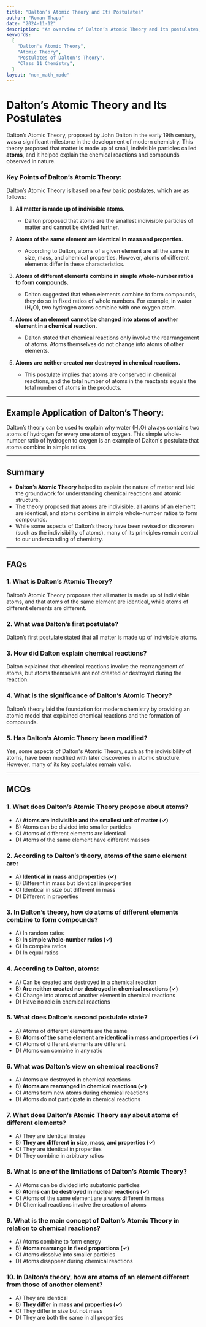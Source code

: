 ```yaml
---
title: "Dalton’s Atomic Theory and Its Postulates"
author: "Roman Thapa"
date: "2024-11-12"
description: "An overview of Dalton’s Atomic Theory and its postulates, which laid the foundation for modern chemistry."
keywords:
  [
    "Dalton's Atomic Theory",
    "Atomic Theory",
    "Postulates of Dalton's Theory",
    "Class 11 Chemistry",
  ]
layout: "non_math_mode"
---
```


# Dalton’s Atomic Theory and Its Postulates

Dalton’s Atomic Theory, proposed by John Dalton in the early 19th century, was a significant milestone in the development of modern chemistry. This theory proposed that matter is made up of small, indivisible particles called **atoms**, and it helped explain the chemical reactions and compounds observed in nature.

### Key Points of Dalton’s Atomic Theory:

Dalton’s Atomic Theory is based on a few basic postulates, which are as follows:

1. **All matter is made up of indivisible atoms.**

   - Dalton proposed that atoms are the smallest indivisible particles of matter and cannot be divided further.

2. **Atoms of the same element are identical in mass and properties.**

   - According to Dalton, atoms of a given element are all the same in size, mass, and chemical properties. However, atoms of different elements differ in these characteristics.

3. **Atoms of different elements combine in simple whole-number ratios to form compounds.**

   - Dalton suggested that when elements combine to form compounds, they do so in fixed ratios of whole numbers. For example, in water (H₂O), two hydrogen atoms combine with one oxygen atom.

4. **Atoms of an element cannot be changed into atoms of another element in a chemical reaction.**

   - Dalton stated that chemical reactions only involve the rearrangement of atoms. Atoms themselves do not change into atoms of other elements.

5. **Atoms are neither created nor destroyed in chemical reactions.**
   - This postulate implies that atoms are conserved in chemical reactions, and the total number of atoms in the reactants equals the total number of atoms in the products.

---

## Example Application of Dalton’s Theory:

Dalton’s theory can be used to explain why water (H₂O) always contains two atoms of hydrogen for every one atom of oxygen. This simple whole-number ratio of hydrogen to oxygen is an example of Dalton's postulate that atoms combine in simple ratios.

---

## Summary

- **Dalton’s Atomic Theory** helped to explain the nature of matter and laid the groundwork for understanding chemical reactions and atomic structure.
- The theory proposed that atoms are indivisible, all atoms of an element are identical, and atoms combine in simple whole-number ratios to form compounds.
- While some aspects of Dalton’s theory have been revised or disproven (such as the indivisibility of atoms), many of its principles remain central to our understanding of chemistry.

---

## FAQs

### 1. What is Dalton’s Atomic Theory?

Dalton’s Atomic Theory proposes that all matter is made up of indivisible atoms, and that atoms of the same element are identical, while atoms of different elements are different.

### 2. What was Dalton’s first postulate?

Dalton’s first postulate stated that all matter is made up of indivisible atoms.

### 3. How did Dalton explain chemical reactions?

Dalton explained that chemical reactions involve the rearrangement of atoms, but atoms themselves are not created or destroyed during the reaction.

### 4. What is the significance of Dalton’s Atomic Theory?

Dalton’s theory laid the foundation for modern chemistry by providing an atomic model that explained chemical reactions and the formation of compounds.

### 5. Has Dalton’s Atomic Theory been modified?

Yes, some aspects of Dalton's Atomic Theory, such as the indivisibility of atoms, have been modified with later discoveries in atomic structure. However, many of its key postulates remain valid.

---

## MCQs

### 1. What does Dalton’s Atomic Theory propose about atoms?

- A) **Atoms are indivisible and the smallest unit of matter (✓)**
- B) Atoms can be divided into smaller particles
- C) Atoms of different elements are identical
- D) Atoms of the same element have different masses

### 2. According to Dalton’s theory, atoms of the same element are:

- A) **Identical in mass and properties (✓)**
- B) Different in mass but identical in properties
- C) Identical in size but different in mass
- D) Different in properties

### 3. In Dalton’s theory, how do atoms of different elements combine to form compounds?

- A) In random ratios
- B) **In simple whole-number ratios (✓)**
- C) In complex ratios
- D) In equal ratios

### 4. According to Dalton, atoms:

- A) Can be created and destroyed in a chemical reaction
- B) **Are neither created nor destroyed in chemical reactions (✓)**
- C) Change into atoms of another element in chemical reactions
- D) Have no role in chemical reactions

### 5. What does Dalton’s second postulate state?

- A) Atoms of different elements are the same
- B) **Atoms of the same element are identical in mass and properties (✓)**
- C) Atoms of different elements are different
- D) Atoms can combine in any ratio

### 6. What was Dalton’s view on chemical reactions?

- A) Atoms are destroyed in chemical reactions
- B) **Atoms are rearranged in chemical reactions (✓)**
- C) Atoms form new atoms during chemical reactions
- D) Atoms do not participate in chemical reactions

### 7. What does Dalton’s Atomic Theory say about atoms of different elements?

- A) They are identical in size
- B) **They are different in size, mass, and properties (✓)**
- C) They are identical in properties
- D) They combine in arbitrary ratios

### 8. What is one of the limitations of Dalton’s Atomic Theory?

- A) Atoms can be divided into subatomic particles
- B) **Atoms can be destroyed in nuclear reactions (✓)**
- C) Atoms of the same element are always different in mass
- D) Chemical reactions involve the creation of atoms

### 9. What is the main concept of Dalton’s Atomic Theory in relation to chemical reactions?

- A) Atoms combine to form energy
- B) **Atoms rearrange in fixed proportions (✓)**
- C) Atoms dissolve into smaller particles
- D) Atoms disappear during chemical reactions

### 10. In Dalton’s theory, how are atoms of an element different from those of another element?

- A) They are identical
- B) **They differ in mass and properties (✓)**
- C) They differ in size but not mass
- D) They are both the same in all properties
